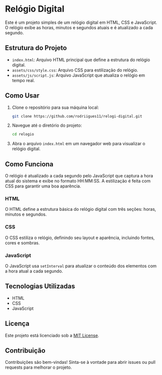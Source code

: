 # Relógio Digital

Este é um projeto simples de um relógio digital em HTML, CSS e JavaScript. O relógio exibe as horas, minutos e segundos atuais e é atualizado a cada segundo.

## Estrutura do Projeto

- `index.html`: Arquivo HTML principal que define a estrutura do relógio digital.
- `assets/css/style.css`: Arquivo CSS para estilização do relógio.
- `assets/js/script.js`: Arquivo JavaScript que atualiza o relógio em tempo real.

## Como Usar

1. Clone o repositório para sua máquina local:
    ```bash
    git clone https://github.com/rodriigues11/relogi-digital.git
    ```

2. Navegue até o diretório do projeto:
    ```bash
    cd relogio
    ```

3. Abra o arquivo `index.html` em um navegador web para visualizar o relógio digital.

## Como Funciona

O relógio é atualizado a cada segundo pelo JavaScript que captura a hora atual do sistema e exibe no formato HH:MM:SS. A estilização é feita com CSS para garantir uma boa aparência.

### HTML
O HTML define a estrutura básica do relógio digital com três seções: horas, minutos e segundos.

### CSS
O CSS estiliza o relógio, definindo seu layout e aparência, incluindo fontes, cores e sombras.

### JavaScript
O JavaScript usa `setInterval` para atualizar o conteúdo dos elementos com a hora atual a cada segundo.

## Tecnologias Utilizadas

- HTML
- CSS
- JavaScript

## Licença

Este projeto está licenciado sob a [MIT License](LICENSE).

## Contribuição

Contribuições são bem-vindas! Sinta-se à vontade para abrir issues ou pull requests para melhorar o projeto.
